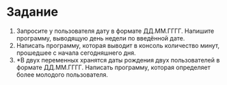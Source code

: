 # Задание

1. Запросите у пользователя дату в формате ДД.ММ.ГГГГ. Напишите программу, выводящую день недели по введённой дате.
2. Написать программу, которая выводит в консоль количество минут, прошедшее с начала сегодняшнего дня.
3. \*В двух переменных хранятся даты рождения двух пользователей в формате ДД.ММ.ГГГГ. Написать программу, которая определяет более молодого пользователя.